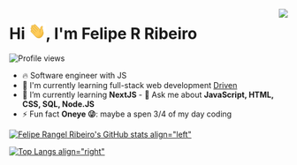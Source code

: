<img
  align="right"
  height="590em"
  src="https://raw.githubusercontent.com/gist/Yokuny/57f61adcaeff531376b1573680570a94/raw/49a6b8ca4963baa95774ab18d0862d230c0cb388/yokunyCard.svg"
/>

<h1 align="left">Hi <img src="./img/hi.gif" height="30px" />, I'm Felipe R Ribeiro</h1>
<p align="left">
  <img src="https://komarev.com/ghpvc/?username=Yokuny&color=blue" alt="Profile views" />
</p>

- 🔥 Software engineer with JS
- 🔭 I'm currently learning full-stack web development [Driven](https://github.com/driven-education)
- 🌱 I’m currently learning **NextJS** - 💬 Ask me about **JavaScript, HTML, CSS, SQL, Node.JS**
- ⚡ Fun fact **Oneye 😜**: maybe a spen 3/4 of my day coding

[![Felipe Rangel Ribeiro's GitHub stats
align="left"](https://github-readme-stats.vercel.app/api?username=Yokuny&show_icons=true&theme=radical&bg_color=00000000&hide_border=true)](https://github.com/Yokuny/github-readme-stats)

  [![Top Langs
align="right"](https://github-readme-stats.vercel.app/api/top-langs/?username=Yokuny&layout=compact&bg_color=00000000&hide_border=true)](https://github.com/anuraghazra/github-readme-stats)
